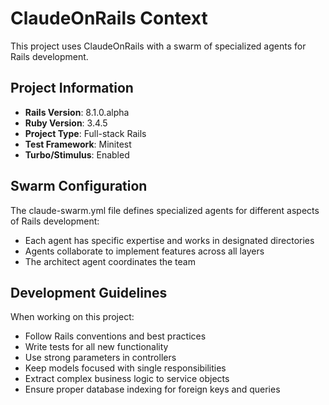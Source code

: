 # ClaudeOnRails Context

This project uses ClaudeOnRails with a swarm of specialized agents for Rails development.

## Project Information
- **Rails Version**: 8.1.0.alpha
- **Ruby Version**: 3.4.5
- **Project Type**: Full-stack Rails
- **Test Framework**: Minitest
- **Turbo/Stimulus**: Enabled

## Swarm Configuration

The claude-swarm.yml file defines specialized agents for different aspects of Rails development:
- Each agent has specific expertise and works in designated directories
- Agents collaborate to implement features across all layers
- The architect agent coordinates the team

## Development Guidelines

When working on this project:
- Follow Rails conventions and best practices
- Write tests for all new functionality
- Use strong parameters in controllers
- Keep models focused with single responsibilities
- Extract complex business logic to service objects
- Ensure proper database indexing for foreign keys and queries